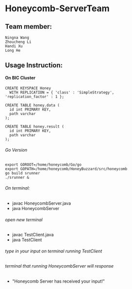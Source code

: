 # Honeycomb-ServerTeam
## Team member:
  	Ningna Wang
  	Zhoucheng Li
  	Handi Xu
  	Long He
  	
  	
## Usage Instruction:
#### On BIC Cluster
```
CREATE KEYSPACE Honey
  WITH REPLICATION = { 'class' : 'SimpleStrategy', 'replication_factor' : 1 };

CREATE TABLE honey.data (
  id int PRIMARY KEY,
  path varchar
);

CREATE TABLE honey.result (
  id int PRIMARY KEY,
  path varchar
);
```

###### Go Version
```
export GOROOT=/home/honeycomb/Go/go
export GOPATH=/home/honeycomb/HoneyBuzzard/src/honeycomb
go build srunner
./srunner &
```

###### On terminal:
- javac HoneycombServer.java
- java HoneycombServer

###### open new terminal
- javac TestClient.java
- java TestClient

###### type in your input on terminal running TestClient
###### terminal that running HoneycombServer will response 
- "Honeycomb Server has received your input!"
   
